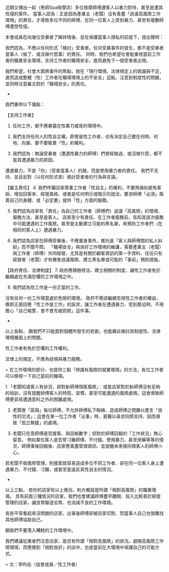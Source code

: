 ---
---
近期又傳出一起（男師Spa按摩店）多位按摩師傅遭客人以暴力對待、甚至是遭其性侵的案件。
當事人認為：正是因為產業主（老闆）沒有善盡「過濾高風險工作環境」的責任，才導致多位不同的師傅，在同一位客人上受到暴力、甚至有複數師傅遭受性侵。

本會成員在向幾位受暴者了解詳情後、並在保護當事人隱私的前提下，提出聲明：

我們認為，不應以任何形式「檢討」受害者。任何受暴事件的發生，都不是受暴者當事人（做了、或沒做什麼事）的責任。
同時，我們也希望社會能重視當前工作者的職業安全環境、支持工作者的職場安全，進而避免下一個受害者出現。

我們希望，社會大眾將事件的焦點，放在「現行環境、法律規定上的疏漏與不足，進而造成整體（性）工作者在職場環境上的不安全」這點，注意到制度性的問題，並同時注意雇主對於「職場安全」的責任。

-
我們重申以下幾點：

【支持工作者】
1. 任何工作，都不應暴露在性暴力威脅的環境中。

2. 我們支持任何人的性自主權。即使是性工作者，也有決定自己要在何時、何地、向誰、要不要販賣「性」的權利。

3. 我們認為：無論受暴者（遭遇性暴力的師傅）們曾經做過、或沒做什麼，都不是其遭遇暴力的原因。

遭遇暴力，不是「你」（受害當事人）的錯，而是使用暴力者的責任。
我們不支持、並且反對（以任何形式來）檢討受害者的行為與言論。

【雇主責任】
4. 我們呼籲店家尊重工作者「性自主」的權利，不要用諸如避免客訴、增加回客率、經營風格、或者是任何明示或暗示的說法，要求師傅「必須」販賣自己的身體、或「必定要」提供「性」方面的服務。

5. 我們認為店家有「責任」為自己的工作者（師傅們）過濾「高風險」的環境、服務方法、甚至是客人。
店家至少有責任、在工作者服務前，告知其該次服務中可能遭遇的工作風險。甚至是主動建立可能的黑名單，來預防工作者們（在相同的客人上）遭遇暴力。

6. 我們認為店家在師傅受暴後，不應置身事外，推托是「客人與師傅間的私人糾紛」而不聞不問。
「職場安全」與良好工作環境的維護，需要產業主（老闆）與工作者（師傅）共同經營，尤其是有關於顧客資訊的第一手資料、往往只有經營者（老闆）才有機會過濾風險、建立黑名單或可能的「事前」預防措施。

【政府責任、法律制度】
7. 政府應積極修法、建立相關的制度，讓性工作者免於繼續處在充滿恐懼的工作環境之中。

8. 我們認為性工作是一份正當的工作。

沒有任何一份工作理當處於危險的環境。
政府不應該繼續忽視性工作者的權益，應即正面回應「性工作是工作」的訴求，讓工作者在遭遇暴力、受到壓迫時，不用擔心「自己報警、會不會先被罰款」這件事。

-
以上各點，
願我們不只能面對個體所發生的悲劇，也能藉此檢討其制度性、法律環境層面上的問題。

性工作者有免於恐懼的工作權利。

法律上的規定，不應為歧視與暴力服務。

=
在工作環境的部分，也提供三點「辨識有風險的就業環境」的方法，各位工作者可以檢視一下自己當前的職場。

1.「老闆知道客人有狀況，卻對新師傅隱匿風險」：或是店家對於新師傅沒有足夠的培訓，沒有提醒師傅客人的特質、習慣，甚至可能遭遇的風險處境。這會導致師傅更容易遭遇意料之外的困難處境。

2. 老闆會「區隔」每位師傅，不允許師傅私下聯絡、造成師傅之間難以產生「良性的交流」；這會在某一位工作者「出事」時，更難以尋求同儕支持、因而導致「孤立無援」的處境。

3. 老闆只在意師傅是否接客、與回帳數字；但對於師傅回報的「工作狀況」無心留意。
例如某位客人是否曾刁難師傅、不付錢、使用暴力、甚至用藥等等的情況，師傅事後回報後、店家應善盡管理資訊、並提醒未來接同樣客人的師傅小心。

若老闆不做風險管理，則接案就容易造成多位不同工作者、卻在同一位客人身上遭遇暴力、不付錢、刁難，或甚至是違反其性自主的情況。

-
以上三點，
若你的店家有以上徵兆，則大概就是所謂「相對高風險」的職業環境。
具有前面三種情況的店家，我們也會建議師傅盡早離開、投入比較善於經營管理的店家。讓良幣驅逐劣幣、也消減不良的工作環境。

有些平常看起來沒問題的店家，出事後師傅卻被店家切割、而當事人自己也很難找其他師傅協助自己。

願我們不要落入糟糕的工作環境中。

我們建議從業者們注意店家，是否有所謂「相對高風險」的狀況。避開高風險工作險環境，而應徵到「相對良好」的店中，也是當前在大環境中保護自己的可能方式。

=
文：李昀岳（協會成員／性工作者）